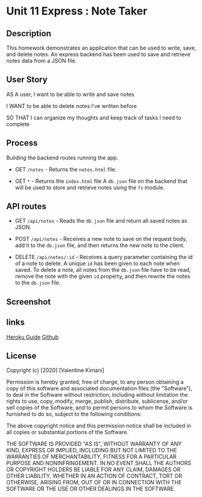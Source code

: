 # Unit 11 Express : Note Taker

## Description

This homework demonstrates an application that can be used to write, save, and delete notes. An express backend has been used to save and retrieve notes data from a JSON file.

## User Story

AS A user, I want to be able to write and save notes

I WANT to be able to delete notes I've written before

SO THAT I can organize my thoughts and keep track of tasks I need to complete


## Process

Building the backend routes running the app.

  * GET `/notes` - Returns the `notes.html` file.

  * GET `*` - Returns the `index.html` file
A `db.json` file on the backend that will be used to store and retrieve notes using the `fs` module.


## API routes 

  * GET `/api/notes` - Reads the `db.json` file and return all saved notes as JSON.

  * POST `/api/notes` - Receives a new note to save on the request body, add it to the `db.json` file, and then returns the new note to the client.

  * DELETE `/api/notes/:id` - Receives a query parameter containing the id of a note to delete. A unique `id` has been given to each note when saved. To delete a note, all notes from the `db.json` file have to be read, remove the note with the given `id` property, and then rewrite the notes to the `db.json` file.


## Screenshot


## links

[Heroku Guide]()
[Github]()

## License

Copyright (c) [2020] [Valentine Kimani]

Permission is hereby granted, free of charge, to any person obtaining a copy
of this software and associated documentation files (the "Software"), to deal
in the Software without restriction, including without limitation the rights
to use, copy, modify, merge, publish, distribute, sublicense, and/or sell
copies of the Software, and to permit persons to whom the Software is
furnished to do so, subject to the following conditions:

The above copyright notice and this permission notice shall be included in all
copies or substantial portions of the Software.

THE SOFTWARE IS PROVIDED "AS IS", WITHOUT WARRANTY OF ANY KIND, EXPRESS OR
IMPLIED, INCLUDING BUT NOT LIMITED TO THE WARRANTIES OF MERCHANTABILITY,
FITNESS FOR A PARTICULAR PURPOSE AND NONINFRINGEMENT. IN NO EVENT SHALL THE
AUTHORS OR COPYRIGHT HOLDERS BE LIABLE FOR ANY CLAIM, DAMAGES OR OTHER
LIABILITY, WHETHER IN AN ACTION OF CONTRACT, TORT OR OTHERWISE, ARISING FROM,
OUT OF OR IN CONNECTION WITH THE SOFTWARE OR THE USE OR OTHER DEALINGS IN THE
SOFTWARE.




